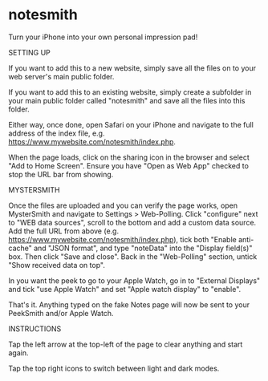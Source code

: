 # notesmith
Turn your iPhone into your own personal impression pad!

SETTING UP

If you want to add this to a new website, simply save all the files on to your web server's main public folder.

If you want to add this to an existing website, simply create a subfolder in your main public folder called "notesmith" and save all the files into this folder.

Either way, once done, open Safari on your iPhone and navigate to the full address of the index file, e.g. https://www.mywebsite.com/notesmith/index.php.

When the page loads, click on the sharing icon in the browser and select "Add to Home Screen". Ensure you have "Open as Web App" checked to stop the URL bar from showing.

MYSTERSMITH

Once the files are uploaded and you can verify the page works, open MysterSmith and navigate to Settings > Web-Polling. Click "configure" next to "WEB data sources", scroll to the bottom and add a custom data source. Add the full URL from above (e.g. https://www.mywebsite.com/notesmith/index.php), tick both "Enable anti-cache" and "JSON format", and type "noteData" into the "Display field(s)" box. Then click "Save and close". Back in the "Web-Polling" section, untick "Show received data on top".

In you want the peek to go to your Apple Watch, go in to "External Displays" and tick "use Apple Watch" and set "Apple watch display" to "enable".

That's it. Anything typed on the fake Notes page will now be sent to your PeekSmith and/or Apple Watch.

INSTRUCTIONS

Tap the left arrow at the top-left of the page to clear anything and start again.

Tap the top right icons to switch between light and dark modes.